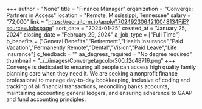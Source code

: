 +++
author = "None"
title = "Finance Manager"
organization = "Converge: Partners in Access"
location = "Remote, Mississippi, Tennessee"
salary = "72,000"
link = "https://recruitcrm.io/apply/17024923064210048134FjE?source=Jobspage"
sort_date = "2024-01-25"
created_at = "January 25, 2024"
closing_date = "February 29, 2024"
a_job_type = ["Full Time"]
b_benefits = ["General Benefits","Retirement","Health Insurance","Paid Vacation","Permanently Remote","Dental","Vision","Paid Leave","Life insurance"]
c_feedback = ""
aa_degrees_required = "No degree required"
thumbnail = "../../images/Convergetagcolor300_12c48716.png"
+++
Converge is dedicated to ensuring all people can access high quality family planning care when they need it. We are seeking a nonprofit finance professional to manage day-to-day bookkeeping, inclusive of coding and tracking of all financial transactions, reconciling banks accounts, maintaining accounting general ledgers, and ensuring adherence to GAAP and fund accounting principles. 